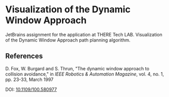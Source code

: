 # Visualization of the Dynamic Window Approach
JetBrains assignment for the application at THERE Tech LAB. 
Visualization of the Dynamic Window Approach path planning algorithm. 

## References
D. Fox, W. Burgard and S. Thrun, "The dynamic window approach to collision avoidance," 
in _IEEE Robotics & Automation Magazine_, vol. 4, no. 1, pp. 23-33, March 1997

DOI: [10.1109/100.580977](https://ieeexplore.ieee.org/document/580977)